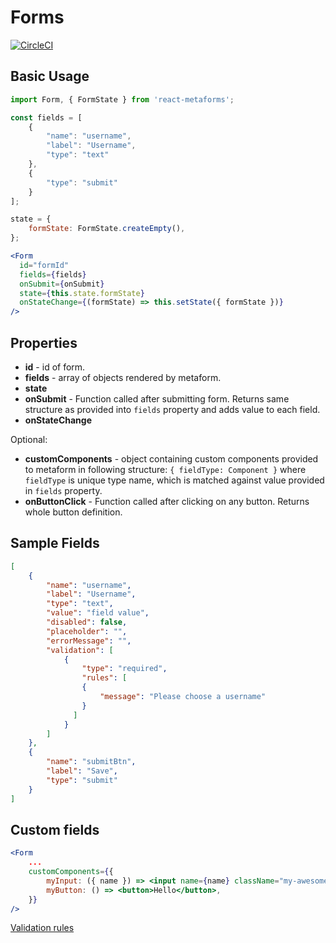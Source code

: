 # Forms

[![CircleCI](https://circleci.com/gh/flsy/react-metaforms/tree/master.svg?style=svg)](https://circleci.com/gh/flsy/react-metaforms/tree/master)

## Basic Usage

```jsx
import Form, { FormState } from 'react-metaforms';

const fields = [
    {
        "name": "username",
        "label": "Username",
        "type": "text"
    },
    {
        "type": "submit"
    }
];

state = {
    formState: FormState.createEmpty(),
};

<Form
  id="formId"
  fields={fields}
  onSubmit={onSubmit}
  state={this.state.formState}
  onStateChange={(formState) => this.setState({ formState })}
/>  
```

## Properties

* **id** - id of form.
* **fields** - array of objects rendered by metaform.
* **state**
* **onSubmit** - Function called after submitting form. Returns same structure as provided into ```fields``` property and adds value to each field.
* **onStateChange**

Optional:
* **customComponents** - object containing custom components provided to metaform in following structure: ```{ fieldType: Component }``` where ```fieldType``` is unique type name, which is matched against value provided in ```fields``` property.
* **onButtonClick** - Function called after clicking on any button. Returns whole button definition.

## Sample Fields

```json
[
    {
        "name": "username",
        "label": "Username",
        "type": "text",
        "value": "field value",
        "disabled": false,
        "placeholder": "",
        "errorMessage": "",
        "validation": [
            {
                "type": "required",
                "rules": [
                {
                    "message": "Please choose a username"
                }
              ]
            }
        ]
    },
    {
        "name": "submitBtn",
        "label": "Save",
        "type": "submit"
    }
]
```

## Custom fields

```jsx
<Form
    ...
    customComponents={{
        myInput: ({ name }) => <input name={name} className="my-awesome-input" />,
        myButton: () => <button>Hello</button>,
    }}
/>
```


[Validation rules](/docs/validation_rules.md)
